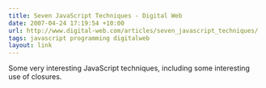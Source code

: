 ```yaml
---
title: Seven JavaScript Techniques - Digital Web
date: 2007-04-24 17:19:54 +10:00
url: http://www.digital-web.com/articles/seven_javascript_techniques/
tags: javascript programming digitalweb
layout: link
---
```

Some very interesting JavaScript techniques, including some interesting use of closures.
